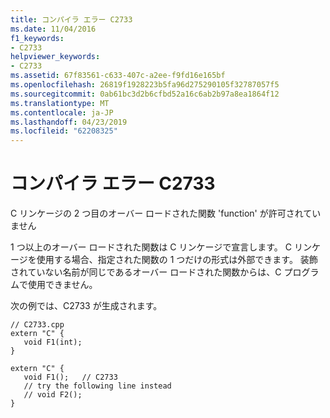 ```yaml
---
title: コンパイラ エラー C2733
ms.date: 11/04/2016
f1_keywords:
- C2733
helpviewer_keywords:
- C2733
ms.assetid: 67f83561-c633-407c-a2ee-f9fd16e165bf
ms.openlocfilehash: 26819f1928223b5fa96d275290105f32787057f5
ms.sourcegitcommit: 0ab61bc3d2b6cfbd52a16c6ab2b97a8ea1864f12
ms.translationtype: MT
ms.contentlocale: ja-JP
ms.lasthandoff: 04/23/2019
ms.locfileid: "62208325"
---
```

# <a name="compiler-error-c2733"></a>コンパイラ エラー C2733

C リンケージの 2 つ目のオーバー ロードされた関数 'function' が許可されていません

1 つ以上のオーバー ロードされた関数は C リンケージで宣言します。 C リンケージを使用する場合、指定された関数の 1 つだけの形式は外部できます。 装飾されていない名前が同じであるオーバー ロードされた関数からは、C プログラムで使用できません。

次の例では、C2733 が生成されます。

```
// C2733.cpp
extern "C" {
   void F1(int);
}

extern "C" {
   void F1();   // C2733
   // try the following line instead
   // void F2();
}
```
